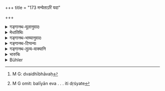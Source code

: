 +++
title = "173 मन्येताऽरिं यदा"

+++

<details><summary>गङ्गानथ-मूलानुवादः</summary>

When the king thinks his enemy to be stronger in every respect, then he should bifurcate his force and thus accomplish his own purpose.—(173)
</details>

<details><summary>मेधातिथिः</summary>

अशक्यं संधानं बलवता रुद्धस्य, दुर्गसंश्रयणं च हितम्, दुर्गं च बलावस्थापनम् एव द्वैधीभावात्[^२२०] । स च प्रागुक्तार्थः । बलीयान् एव हि व्यसने बलं द्वैधा करोतीति दृश्यते[^२२१] ॥ ७.१७३ ॥


[^२२१]:
     M G omit: balīyān eva . . . iti dṛśyate


[^२२०]:
     M G: dvaidhībhāvaḥ
</details>

<details><summary>गङ्गानथ-भाष्यानुवादः</summary>

When a man has been attacked by a strong enemy, recouping is impossible; what is beneficial is resorting to a fortress; and this means garrisoning, which involves ‘bifurcation’; this has been already explained above. As a matter of fact, it is found that, under ordinary circumstances, it is only the more powerful king who divides his forces, when under difficulties.—(173)
</details>

<details><summary>गङ्गानथ-टिप्पन्यः</summary>

This verse is quoted in *Vīramitrodaya* (Rājanīti, p. 327).
</details>

<details><summary>गङ्गानथ-तुल्य-वाक्यानि</summary>

*Viṣṇudharmottara* (Vīramitrodaya-Rājanīti, p. 327).—‘The powerful king
shall have recourse to the division of his army, when he finds that his rear-guard is not reliable.’
</details>

<details><summary>भारुचिः</summary>

बलवताभिभूतो ऽशक्ये संधाने दुर्गापाश्रयो द्विधा कृत्वासीत ॥ ७.१७३ ॥
</details>

<details><summary>Bühler</summary>

173	When the king knows the enemy to be stronger in every respect, then let him divide his army and thus achieve his purpose.
</details>
